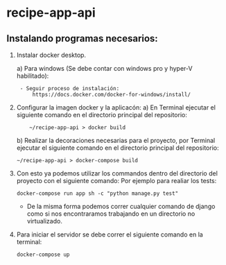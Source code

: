 # recipe-app-api

## Instalando programas necesarios:

1) Instalar docker desktop.

    a) Para windows (Se debe contar con windows pro y hyper-V habilitado):

        - Seguir proceso de instalación:
            https://docs.docker.com/docker-for-windows/install/

2) Configurar la imagen docker y la aplicacón:
    a) En Terminal ejecutar el siguiente comando en el directorio principal del repositorio:
    ```
        ~/recipe-app-api > docker build
    ```
    b) Realizar la decoraciones necesarias para el proyecto, por Terminal ejecutar el siguiente comando en el directorio principal del repositorio:
    ```
    ~/recipe-app-api > docker-compose build
    ```

3) Con esto ya podemos utilizar los commandos dentro del directorio del proyecto con el siguiente comando:
    Por ejemplo para realiar los tests:

    ```
    docker-compose run app sh -c "python manage.py test"
    ```

    - De la misma forma podemos correr cualquier comando de django como si nos encontraramos trabajando en un directorio no virtualizado.

4) Para iniciar el servidor se debe correr el siguiente comando en la terminal:

    ```
    docker-compose up
    ```




